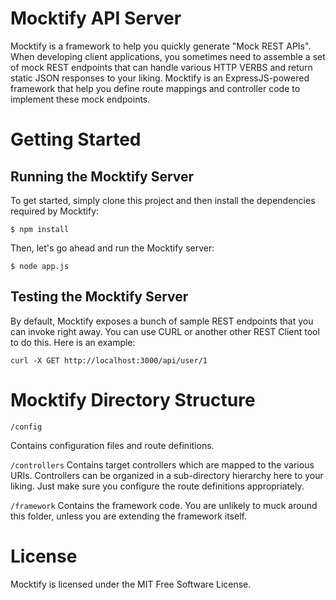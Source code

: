 # Mocktify API Server
Mocktify is a framework to help you quickly generate "Mock REST APIs". When developing client applications, you sometimes need to assemble a set of mock REST endpoints that can handle various HTTP VERBS and return static JSON responses to your liking. Mocktify is an ExpressJS-powered framework that help you define route mappings and controller code to implement these mock endpoints.


# Getting Started

## Running the Mocktify Server

To get started, simply clone this project and then install the dependencies required by Mocktify:

```
$ npm install
```

Then, let's go ahead and run the Mocktify server:
```
$ node app.js
```

## Testing the Mocktify Server

By default, Mocktify exposes a bunch of sample REST endpoints that you can invoke right away. You can use CURL or another other REST Client tool to do this. Here is an example:

```
curl -X GET http://localhost:3000/api/user/1
```


# Mocktify Directory Structure

`/config`

Contains configuration files and route definitions.

`/controllers`
Contains target controllers which are mapped to the various URIs. Controllers can be organized in a sub-directory hierarchy here to your liking. Just make sure you configure the route definitions appropriately.

`/framework`
Contains the framework code. You are unlikely to muck around this folder, unless you are extending the framework itself.


# License

Mocktify is licensed under the MIT Free Software License.

